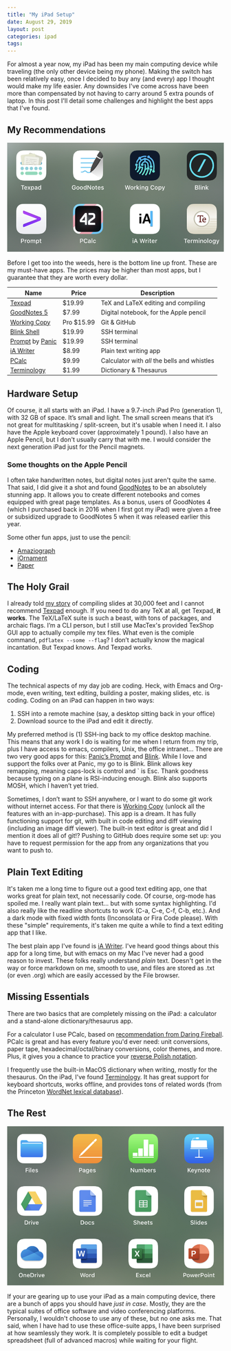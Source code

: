 ```yaml
---
title: "My iPad Setup"
date: August 29, 2019
layout: post
categories: ipad
tags:
---
```


For almost a year now, my iPad has been my main computing device while traveling (the only other device being my phone).
Making the switch has been relatively easy, once I decided to buy any (and every) app I thought would make my life easier.
Any downsides I've come across have been more than compensated by not having to carry around 5 extra pounds of laptop.
In this post I'll detail some challenges and highlight the best apps that I've found.

<a id="org0160e31"></a>

## My Recommendations

![img](/images/ipad-best-apps.jpeg)

Before I get too into the weeds, here is the bottom line up front.
These are my must-have apps.
The prices may be higher than most apps, but I guarantee that they are worth every dollar.

| Name | Price | Description |
|---|---|---|
| [Texpad](https://www.texpad.com) | $19.99 | TeX and LaTeX editing and compiling |
| [GoodNotes 5](https://www.goodnotes.com) | $7.99 | Digital notebook, for the Apple pencil |
| [Working Copy](https://workingcopy.app) | Pro $15.99 | Git & GitHub |
| [Blink Shell](http://www.blink.sh) | $19.99 | SSH terminal |
| [Prompt](https://www.panic.com/prompt/) by [Panic](https://panic.com) | $19.99 | SSH terminal |
| [iA Writer](https://ia.net) | $8.99 | Plain text writing app |
| [PCalc](https://www.pcalc.com) | $9.99 | Calculator with *all* the bells and whistles |
| [Terminology](http://agiletortoise.com/terminology/) | $1.99 | Dictionary & Thesaurus |


<a id="org02cb3ea"></a>

## Hardware Setup

Of course, it all starts with an iPad.
I have a 9.7-inch iPad Pro (generation 1), with 32 GB of space.
It’s small and light.
The small screen means that it’s not great for multitasking / split-screen, but it's usable when I need it.
I also have the Apple keyboard cover (approximately 1 pound).
I also have an Apple Pencil, but I don't usually carry that with me.
I would consider the next generation iPad just for the Pencil magnets.


<a id="org93d1798"></a>

### Some thoughts on the Apple Pencil

I often take handwritten notes, but digital notes just aren't quite the same.
That said, I did give it a shot and found [GoodNotes](https://www.goodnotes.com) to be an absolutely stunning app.
It allows you to create different notebooks and comes equipped with great page templates.
As a bonus, users of GoodNotes 4 (which I purchased back in 2016 when I first got my iPad) were given a free or subsidized upgrade to GoodNotes 5 when it was released earlier this year.

Some other fun apps, just to use the pencil:

-   [Amaziograph](https://amaziograph.com)
-   [iOrnament](http://science-to-touch.com/en/iOrnament.html)
-   [Paper](https://paper.bywetransfer.com)


<a id="orgbc54452"></a>

## The Holy Grail

I already told [my story](https://www.gonsie.com/blorg/texpad-story.html) of compiling slides at 30,000 feet and I cannot recommend [Texpad](https://www.texpad.com) enough.
If you need to do any TeX at all, get Texpad, **it works**.
The TeX/LaTeX suite is such a beast, with tons of packages, and archaic flags.
I’m a CLI person, but I still use MacTex's provided TexShop GUI app to actually compile my tex files.
What even is the comiple command, `pdflatex --some --flag`?
I don’t actually know the magical incantation.
But Texpad knows. And Texpad works.


<a id="orgee40c94"></a>

## Coding

The technical aspects of my day job are coding.
Heck, with Emacs and Org-mode, even writing, text editing, building a poster, making slides, etc. is coding.
Coding on an iPad can happen in two ways:

1.  SSH into a remote machine (say, a desktop sitting back in your office)
2.  Download source to the iPad and edit it directly.

My preferred method is (1) SSH-ing back to my office desktop machine.
This means that any work I do is waiting for me when I return from my trip, plus I have access to emacs, compilers, Unix, the office intranet&#x2026;
There are two very good apps for this: [Panic’s Prompt](https://www.panic.com/prompt/) and [Blink](http://www.blink.sh).
While I love and support the folks over at Panic, my go to is Blink.
Blink allows key remapping, meaning caps-lock is control and \` is Esc.
Thank goodness because typing on a plane is RSI-inducing enough.
Blink also supports MOSH, which I haven’t yet tried.

Sometimes, I don’t want to SSH anywhere, or I want to do some git work without internet access.
For that there is [Working Copy](https://workingcopy.app) (unlock all the features with an in-app-purchase).
This app is a dream.
It has fully functioning support for git, with built in code editing and diff viewing (including an image diff viewer).
The built-in text editor is great and did I mention it does all of git!?
Pushing to GitHub does require some set up: you have to request permission for the app from any organizations that you want to push to.


<a id="org865e32c"></a>

## Plain Text Editing

It's taken me a long time to figure out a good text editing app, one that works great for plain text, not necessarily code.
Of course, org-mode has spoiled me.
I really want plain text&#x2026; but with some syntax highlighting.
I'd also really like the readline shortcuts to work (C-a, C-e, C-f, C-b, etc.).
And a dark mode with fixed width fonts (Inconsolata or Fira Code please).
With these "simple" requirements, it's taken me quite a while to find a text editing app that I like.

The best plain app I've found is [iA Writer](https://ia.net).
I've heard good things about this app for a long time, but with emacs on my Mac I've never had a good reason to invest.
These folks really understand *plain* text.
Doesn't get in the way or force markdown on me, smooth to use, and files are stored as .txt (or even .org) which are easily accessed by the File browser.


<a id="orge677f85"></a>

## Missing Essentials

There are two basics that are completely missing on the iPad: a calculator and a stand-alone dictionary/thesaurus app.

For a calculator I use PCalc, based on [recommendation from Daring Fireball](https://daringfireball.net/linked/2008/07/10/pcalc).
PCalc is great and has every feature you'd ever need: unit conversions, paper tape, hexadecimal/octal/binary conversions, color themes, and more.
Plus, it gives you a chance to practice your [reverse Polish notation](https://en.wikipedia.org/wiki/Reverse_Polish_notation).

I frequently use the built-in MacOS dictionary when writing, mostly for the thesaurus.
On the iPad, I've found [Terminology](http://agiletortoise.com/terminology/).
It has great support for keyboard shortcuts, works offline, and provides tons of related words (from the Princeton [WordNet lexical database](https://wordnet.princeton.edu)).


<a id="org2dbaff2"></a>

## The Rest

![img](/images/ipad-suite-apps.jpeg)

If your are gearing up to use your iPad as a main computing device, there are a bunch of apps you should have *just in case*.
Mostly, they are the typical suites of office software and video conferencing platforms.
Personally, I wouldn't choose to use any of these, but no one asks me.
That said, when I have had to use these office-suite apps, I have been surprised at how seamlessly they work.
It is completely possible to edit a budget spreadsheet (full of advanced macros) while waiting for your flight.
